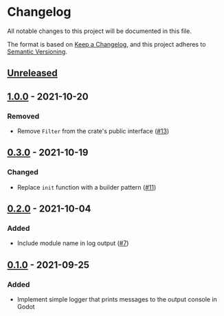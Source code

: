 <!-- markdownlint-disable-file MD024 -->

# Changelog

All notable changes to this project will be documented in this file.

The format is based on [Keep a Changelog](https://keepachangelog.com/en/1.0.0/),
and this project adheres to [Semantic Versioning](https://semver.org/spec/v2.0.0.html).

## [Unreleased]

## [1.0.0] - 2021-10-20

### Removed

- Remove `Filter` from the crate's public interface ([#13](https://github.com/jdno/godot-logger/pull/13))

## [0.3.0] - 2021-10-19

### Changed

- Replace `init` function with a builder pattern ([#11](https://github.com/jdno/godot-logger/pull/11))

## [0.2.0] - 2021-10-04

### Added

- Include module name in log output ([#7](https://github.com/jdno/godot-logger/pull/7))

## [0.1.0] - 2021-09-25

### Added

- Implement simple logger that prints messages to the output console in Godot

[unreleased]: https://github.com/jdno/godot-logger/compare/v1.0.0...HEAD
[1.0.0]: https://github.com/jdno/godot-logger/releases/tag/v1.0.0
[0.3.0]: https://github.com/jdno/godot-logger/releases/tag/v0.3.0
[0.2.0]: https://github.com/jdno/godot-logger/releases/tag/v0.2.0
[0.1.0]: https://github.com/jdno/godot-logger/releases/tag/v0.1.0
